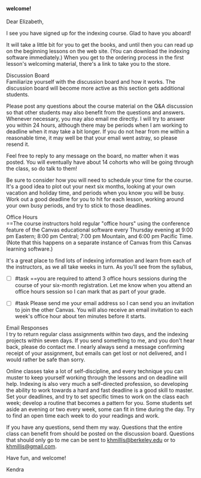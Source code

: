 #### welcome!

Dear Elizabeth,  
  
I see you have signed up for the indexing course. Glad to have you aboard!  
  
It will take a little bit for you to get the books, and until then you can read up on the beginning lessons on the web site. (You can download the indexing software immediately.) When you get to the ordering process in the first lesson's welcoming material, there's a link to take you to the store.  
  
Discussion Board  
Familiarize yourself with the discussion board and how it works. The discussion board will become more active as this section gets additional students.  
  
Please post any questions about the course material on the Q&A discussion so that other students may also benefit from the questions and answers. Whenever necessary, you may also email me directly. I will try to answer you within 24 hours, although there may be periods when I am working to deadline when it may take a bit longer. If you do not hear from me within a reasonable time, it may well be that your email went astray, so please resend it.  
  
Feel free to reply to any message on the board, no matter when it was posted. You will eventually have about 14 cohorts who will be going through the class, so do talk to them!  
  
Be sure to consider how you will need to schedule your time for the course. It's a good idea to plot out your next six months, looking at your own vacation and holiday time, and periods when you know you will be busy. Work out a good deadline for you to hit for each lesson, working around your own busy periods, and try to stick to those deadlines.  
  
Office Hours  
==The course instructors hold regular "office hours" using the conference feature of the Canvas educational software every Thursday evening at 9:00 pm Eastern; 8:00 pm Central; 7:00 pm Mountain, and 6:00 pm Pacific Time. (Note that this happens on a separate instance of Canvas from this Canvas learning software.)  
  
It's a great place to find lots of indexing information and learn from each of the instructors, as we all take weeks in turn. As you’ll see from the syllabus, 
- [ ] #task ==you are required to attend 3 office hours sessions during the course of your six-month registration. Let me know when you attend an office hours session so I can mark that as part of your grade.  
  
- [ ] #task Please send me your email address so I can send you an invitation to join the other Canvas. You will also receive an email invitation to each week's office hour about ten minutes before it starts.  
  
Email Responses  
I try to return regular class assignments within two days, and the indexing projects within seven days. If you send something to me, and you don't hear back, please do contact me. I nearly always send a message confirming receipt of your assignment, but emails can get lost or not delivered, and I would rather be safe than sorry.  
  
Online classes take a lot of self-discipline, and every technique you can muster to keep yourself working through the lessons and on deadline will help. Indexing is also very much a self-directed profession, so developing the ability to work towards a hard and fast deadline is a good skill to master. Set your deadlines, and try to set specific times to work on the class each week; develop a routine that becomes a pattern for you. Some students set aside an evening or two every week, some can fit in time during the day. Try to find an open time each week to do your readings and work.  
  
If you have any questions, send them my way. Questions that the entire class can benefit from should be posted on the discussion board. Questions that should only go to me can be sent to [khmillis@berkeley.edu](mailto:khmillis@berkeley.edu) or to [khmillis@gmail.com](mailto:khmillis@gmail.com).  
  
Have fun, and welcome!  
  
Kendra